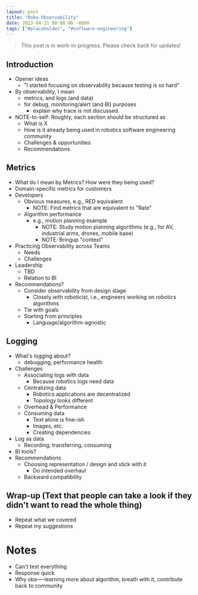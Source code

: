 ```yaml
---
layout: post
title: "Robo-Observability"
date: 2023-04-21 00:00:00 -0800
tags: ["#placeholder", "#software-engineering"]
---
```


> This post is in work-in-progress.
> Please check back for updates!

## Introduction

* Opener ideas
    * "I started focusing on observability because testing is so hard"
* By observability, I mean
    * metrics, and logs (and data)
    * for debug, monitoring/alert (and BI) purposes
        * explain why trace is not discussed
* NOTE-to-self: Roughly, each section should be structured as
    * What is X
    * How is it already being used in robotics software engineering community
    * Challenges & opportunities
    * Recommendations


## Metrics

* What do I mean by Metrics? How were they being used?
* Domain-specific metrics for customers
* Developers
    * Obvious measures, e.g., RED equivalent
        * NOTE: Find metrics that are equivalent to "Rate"
    * Algorithm performance
        * e.g., motion planning example
            * NOTE: Study motion planning algorithms (e.g., for AV, industrial arms, drones, mobile base)
            * NOTE: Bringup "context"
* Practicing Observability across Teams
    * Needs
    * Challenges
* Leadership
    * TBD
    * Relation to BI
* Recommendations?
    * Consider observability from design stage
        * Closely with roboticist, i.e., engineers working on robotics algorithms
    * Tie with goals
    * Starting from principles
        * Language/algorithm-agnostic


## Logging

* What's logging about?
    * debugging, performance health
* Challenges
    * Associating logs with data
        * Because robotics logs need data
    * Centralizing data
        * Robotics applications are decentralized
        * Topology looks different
    * Overhead & Performance
    * Consuming data
        * Text alone is fine-ish
        * Images, etc.
        * Creating dependencies
* Log as data
    * Recording, transferring, consuming
* BI tools?
* Recommendations
    * Choosing representation / design and stick with it
        * Do intended overhaul
    * Backward compatibility


## Wrap-up (Text that people can take a look if they didn't want to read the whole thing)
* Repeat what we covered
* Repeat my suggestions


# Notes

- Can't test everything
- Response quick
- Why obs—-learning more about algorithm, breath with it, contribute back to community
